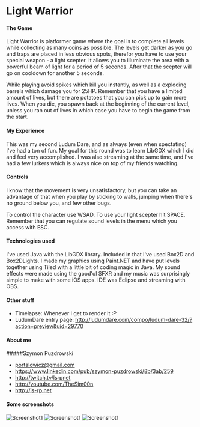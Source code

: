 # Light Warrior

#### The Game

Light Warrior is platformer game where the goal is to complete all levels while collecting as many coins as possible. The levels get darker as you go and traps are placed in less obvious spots, therefor you have to use your special weapon - a light scepter. It allows you to illuminate the area with a powerful beam of light for a period of 5 seconds. After that the scepter will go on cooldown for another 5 seconds. 

While playing avoid spikes which kill you instantly, as well as a exploding barrels which damage you for 25HP. Remember that you have a limited amount of lives, but there are potatoes that you can pick up to gain more lives. When you die, you spawn back at the beginning of the current level, unless you ran out of lives in which case you have to begin the game from the start.


#### My Experience

This was my second Ludum Dare, and as always (even when spectating) I've had a ton of fun. My goal for this round was to learn LibGDX which I did and feel very accomplished. I was also streaming at the same time, and I've had a few lurkers which is always nice on top of my friends watching. 


#### Controls

I know that the movement is very unsatisfactory, but you can take an advantage of that when you play by sticking to walls, jumping when there's no ground below you, and few other bugs. 

To control the character use WSAD. 
To use your light scepter hit SPACE. 
Remember that you can regulate sound levels in the menu which you access with ESC. 


#### Technologies used

I've used Java with the LibGDX library. Included in that I've used Box2D and Box2DLights. I made my graphics using Paint.NET and have put levels together using Tiled with a little bit of coding magic in Java. My sound effects were made using the good'ol SFXR and my music was surprisingly simple to make with some iOS apps. IDE was Eclipse and streaming with OBS. 


#### Other stuff

* Timelapse: Whenever I get to render it :P
* LudumDare entry page: http://ludumdare.com/compo/ludum-dare-32/?action=preview&uid=29770

#### About me

#####Szymon Puzdrowski
* portalowicz@gmail.com
* https://www.linkedin.com/pub/szymon-puzdrowski/8b/3ab/259
* http://twitch.tv/lsrpnet
* http://youtube.com/TheSim00n
* http://ls-rp.net


#### Some screenshots

![Screenshot1](http://pliki.ls-rp.net/GW/pics/ss1.png)
![Screenshot1](http://pliki.ls-rp.net/GW/pics/ss1.png)
![Screenshot1](http://pliki.ls-rp.net/GW/pics/ss1.png)
